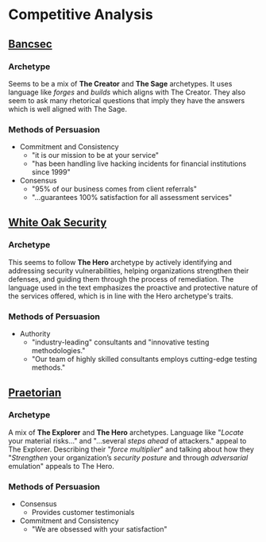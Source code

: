 # Competitive Analysis
## [Bancsec](https://www.bancsec.com)
### Archetype
Seems to be a mix of **The Creator** and **The Sage** archetypes. It uses language like *forges* and *builds* which aligns with The Creator. They also seem to ask many rhetorical questions that imply they have the answers which is well aligned with The Sage.
### Methods of Persuasion
* Commitment and Consistency
    * "it is our mission to be at your service"
    * "has been handling live hacking incidents for financial institutions since 1999"
* Consensus
    * "95% of our business comes from client referrals"
    * "...guarantees 100% satisfaction for all assessment services"
## [White Oak Security](https://www.whiteoaksecurity.com)
### Archetype
This seems to follow **The Hero** archetype by actively identifying and addressing security vulnerabilities, helping organizations strengthen their defenses, and guiding them through the process of remediation. The language used in the text emphasizes the proactive and protective nature of the services offered, which is in line with the Hero archetype's traits.
### Methods of Persuasion
* Authority
    * "industry-leading" consultants and "innovative testing methodologies."
    * "Our team of highly skilled consultants employs cutting-edge testing methods."
## [Praetorian](https://www.praetorian.com)
### Archetype
A mix of **The Explorer** and **The Hero** archetypes. Language like "*Locate* your material risks..." and "...several *steps ahead* of attackers." appeal to The Explorer. Describing their "*force multiplier*" and talking about how they "*Strengthen* your organization’s *security posture* and through *adversarial* emulation" appeals to The Hero. 
### Methods of Persuasion
* Consensus 
    * Provides customer testimonials
* Commitment  and Consistency
    * "We are obsessed with your satisfaction"
